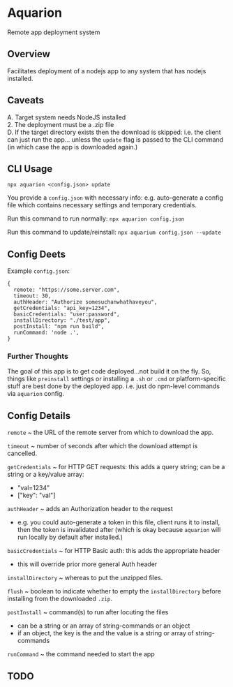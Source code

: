 # Aquarion
Remote app deployment system


## Overview

Facilitates deployment of a nodejs app to any system that has nodejs installed.


## Caveats

A. Target system needs NodeJS installed  
2. The deployment must be a .zip file  
D. If the target directory exists then the download is skipped: i.e. the client can just run the app... unless the `update` flag is passed to the CLI command (in which case the app is downloaded again.)  


## CLI Usage

`npx aquarion <config.json> update`

You provide a `config.json` with necessary info:
  e.g. auto-generate a config file which contains necessary settings and temporary credentials.

Run this command to run normally:
`npx aquarion config.json`


Run this command to update/reinstall:
`npx aquarium config.json --update`


## Config Deets

Example `config.json`:
```
{
  remote: "https://some.server.com",
  timeout: 30,
  authHeader: "Authorize somesuchanwhathaveyou",
  getCredentials: "api_key=1234",
  basicCredentials: "user:password",
  installDirectory: "./test/app",
  postInstall: "npm run build",
  runCommand: 'node .',
}
```


### Further Thoughts

The goal of this app is to get code deployed...not build it on the fly.
So, things like `preinstall` settings or installing a `.sh` or `.cmd` or platform-specific stuff are best done by the deployed app.
i.e. just do npm-level commands via `aquarion` config.


## Config Details

`remote` ~ the URL of the remote server from which to download the app.  

`timeout` ~ number of seconds after which the download attempt is cancelled.  

`getCredentials` ~ for HTTP GET requests: this adds a query string; can be a string or a key/value array:
  * "val=1234"
  * ["key": "val"]

`authHeader` ~ adds an Authorization header to the request
  * e.g. you could auto-generate a token in this file, client runs it to install, then the token is invalidated after (which is okay because `aquarion` will run locally by default after installed.)  

`basicCredentials` ~ for HTTP Basic auth: this adds the appropriate header
  * this will override prior more general Auth header

`installDirectory` ~ whereas to put the unzipped files.  

`flush` ~ boolean to indicate whether to empty the `installDirectory` before installing from the downloaded `.zip`.  

`postInstall` ~ command(s) to run after locuting the files
  * can be a string or an array of string-commands or an object
  * if an object, the key is the <platform-name> and the value is a string or array of string-commands

`runCommand` ~ the command needed to start the app


## TODO
